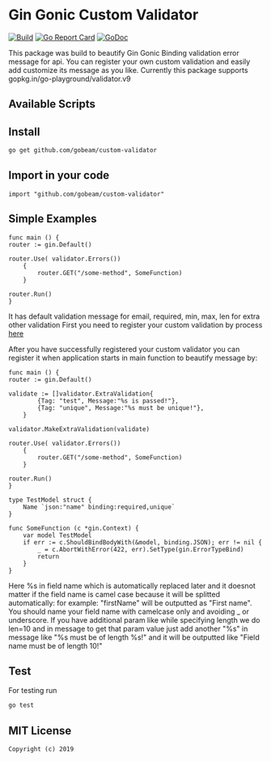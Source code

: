 # Gin Gonic Custom Validator
[![Build][Build-Status-Image]][Build-Status-Url] [![Go Report Card](https://goreportcard.com/badge/github.com/gobeam/custom-validator?branch=master)](https://goreportcard.com/report/github.com/gobeam/custom-validator) [![GoDoc][godoc-image]][godoc-url]

This package was build to beautify Gin Gonic Binding validation error message for api. You can register your own custom validation and easily add customize its message as you like.
Currently this package supports gopkg.in/go-playground/validator.v9

## Available Scripts

## Install

```bash
go get github.com/gobeam/custom-validator
```

## Import in your code
```
import "github.com/gobeam/custom-validator"
```

## Simple Examples
```
func main () {
router := gin.Default()

router.Use( validator.Errors())
	{
        router.GET("/some-method", SomeFunction)
	}

router.Run()
}
```


It has default validation message for email, required, min, max, len for extra other validation First you need to register your custom validation by process [here](https://github.com/gin-gonic/gin#custom-validators)

After you have successfully registered your custom validator you can register it when application starts in main function to beautify message by:



```
func main () {
router := gin.Default()

validate := []validator.ExtraValidation{
		{Tag: "test", Message:"%s is passed!"},
		{Tag: "unique", Message:"%s must be unique!"},
	}

validator.MakeExtraValidation(validate)

router.Use( validator.Errors())
	{
        router.GET("/some-method", SomeFunction)
	}

router.Run()
}

type TestModel struct {
    Name `json:"name" binding:required,unique`
}

func SomeFunction (c *gin.Context) {
    var model TestModel
	if err := c.ShouldBindBodyWith(&model, binding.JSON); err != nil {
		_ = c.AbortWithError(422, err).SetType(gin.ErrorTypeBind)
		return
	}
}
```


Here %s in field name which is automatically replaced later and it doesnot matter if the field name is camel case because it will be splitted automatically: for example: "firstName" will be outputted as "First name". You should name your field name with camelcase only and avoiding _ or underscore. If you have additional param like while specifying length we do len=10 and in message to get that param value just add another "%s" in message like "%s must be of length %s!" and it will be outputted like "Field name must be of length 10!"


## Test
 For testing run

 ```bash
 go test
 ```

 [Build-Status-Url]: https://travis-ci.org/gobeam/custom-validator
 [Build-Status-Image]: https://travis-ci.org/gobeam/custom-validator.svg?branch=master
 [godoc-url]: https://pkg.go.dev/github.com/gobeam/custom-validator?tab=doc
 [godoc-image]: https://godoc.org/github.com/gobeam/custom-validator?status.svg
 
 ## MIT License

```
Copyright (c) 2019
```

